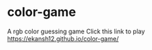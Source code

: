 # color-game
 A rgb color guessing game
Click this link to play https://ekansh12.github.io/color-game/
